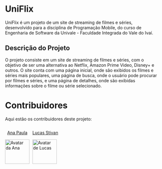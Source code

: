 # UniFlix

UniFlix é um projeto de um site de streaming de filmes e séries, desenvolvido para a disciplina de Programação Mobile, do curso de Engenharia de Software da Univale - Faculdade Integrada do Vale do Ivaí.

## Descrição do Projeto

O projeto consiste em um site de streaming de filmes e séries, com o objetivo de ser uma alternativa ao Netflix, Amazon Prime Video, Disney+ e outros. O site conta com uma página inicial, onde são exibidos os filmes e séries mais populares, uma página de busca, onde o usuário pode procurar por filmes e séries, e uma página de detalhes, onde são exibidas informações sobre o filme ou série selecionado.

# Contribuidores

Aqui estão os contribuidores deste projeto:

<ul style="display: flex; gap: 10px; flex-wrap: wrap; list-style: none; margin: 0; padding: 0;">
  <li>
    <a href="https://github.com/Lollieta" target="_blank">
      <p style="text-align: center;">Ana Paula</p>
      <img src="https://avatars.githubusercontent.com/u/89362822?v=4" width="80" height=" 80" alt="Avatar da Ana" />
    </a>
  </li>

  <li>
    <a href="https://github.com/lucas3k" target="_blank">
      <p style="text-align: center;">Lucas Stivan</p>
      <img src="https://avatars.githubusercontent.com/u/106894754?v=4" width="80" height=" 80" alt="Avatar de Lucas" />
    </a>
  </li>
</ul>
